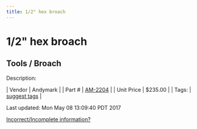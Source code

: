 ```yaml
---
title: 1/2" hex broach
---
```


# 1/2" hex broach
## Tools / Broach
Description: 	 

| Vendor | Andymark | 
| Part # | [AM-2204](http://www.andymark.com/ProductDetails.asp?ProductCode=am-2204) | 
| Unit Price | $235.00 | 
| Tags: | [suggest tags](https://docs.google.com/forms/d/e/1FAIpQLSeWyY8v3RgOty-MyWmh9U0iivNYN_molChYyS-0U-o-kOAv_g/viewform) | 

Last updated: Mon May 08 13:09:40 PDT 2017

 [Incorrect/Incomplete information?](https://docs.google.com/forms/d/e/1FAIpQLSeWyY8v3RgOty-MyWmh9U0iivNYN_molChYyS-0U-o-kOAv_g/viewform)